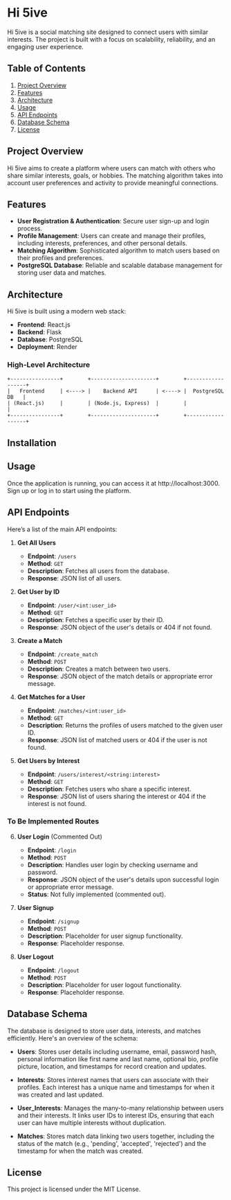 # Hi 5ive

Hi 5ive is a social matching site designed to connect users with similar interests. The project is built with a focus on scalability, reliability, and an engaging user experience.

## Table of Contents

1. [Project Overview](#project-overview)
2. [Features](#features)
3. [Architecture](#architecture)
4. [Usage](#usage)
5. [API Endpoints](#api-endpoints)
6. [Database Schema](#database-schema)
7. [License](#license)

## Project Overview

Hi 5ive aims to create a platform where users can match with others who share similar interests, goals, or hobbies. The matching algorithm takes into account user preferences and activity to provide meaningful connections.

## Features

- **User Registration & Authentication**: Secure user sign-up and login process.
- **Profile Management**: Users can create and manage their profiles, including interests, preferences, and other personal details.
- **Matching Algorithm**: Sophisticated algorithm to match users based on their profiles and preferences.
- **PostgreSQL Database**: Reliable and scalable database management for storing user data and matches.

## Architecture

Hi 5ive is built using a modern web stack:

- **Frontend**: React.js
- **Backend**: Flask
- **Database**: PostgreSQL
- **Deployment**: Render

### High-Level Architecture

```plaintext
+----------------+        +---------------------+        +------------------+
|   Frontend     | <----> |    Backend API      | <----> |  PostgreSQL DB   |
| (React.js)     |        | (Node.js, Express)  |        |                  |
+----------------+        +---------------------+        +------------------+
```

## Installation



## Usage
Once the application is running, you can access it at http://localhost:3000. Sign up or log in to start using the platform.


## API Endpoints

Here’s a list of the main API endpoints:

1. **Get All Users**
   - **Endpoint**: `/users`
   - **Method**: `GET`
   - **Description**: Fetches all users from the database.
   - **Response**: JSON list of all users.

2. **Get User by ID**
   - **Endpoint**: `/user/<int:user_id>`
   - **Method**: `GET`
   - **Description**: Fetches a specific user by their ID.
   - **Response**: JSON object of the user's details or 404 if not found.

3. **Create a Match**
   - **Endpoint**: `/create_match`
   - **Method**: `POST`
   - **Description**: Creates a match between two users.
   - **Response**: JSON object of the match details or appropriate error message.

4. **Get Matches for a User**
   - **Endpoint**: `/matches/<int:user_id>`
   - **Method**: `GET`
   - **Description**: Returns the profiles of users matched to the given user ID.
   - **Response**: JSON list of matched users or 404 if the user is not found.

5. **Get Users by Interest**
   - **Endpoint**: `/users/interest/<string:interest>`
   - **Method**: `GET`
   - **Description**: Fetches users who share a specific interest.
   - **Response**: JSON list of users sharing the interest or 404 if the interest is not found.

### To Be Implemented Routes

6. **User Login** (Commented Out)
   - **Endpoint**: `/login`
   - **Method**: `POST`
   - **Description**: Handles user login by checking username and password.
   - **Response**: JSON object of the user's details upon successful login or appropriate error message.
   - **Status**: Not fully implemented (commented out).

7. **User Signup**
   - **Endpoint**: `/signup`
   - **Method**: `POST`
   - **Description**: Placeholder for user signup functionality.
   - **Response**: Placeholder response.

8. **User Logout**
   - **Endpoint**: `/logout`
   - **Method**: `POST`
   - **Description**: Placeholder for user logout functionality.
   - **Response**: Placeholder response.


## Database Schema

The database is designed to store user data, interests, and matches efficiently. Here's an overview of the schema:

- **Users**: Stores user details including username, email, password hash, personal information like first name and last name, optional bio, profile picture, location, and timestamps for record creation and updates.

- **Interests**: Stores interest names that users can associate with their profiles. Each interest has a unique name and timestamps for when it was created and last updated.

- **User_Interests**: Manages the many-to-many relationship between users and their interests. It links user IDs to interest IDs, ensuring that each user can have multiple interests without duplication.

- **Matches**: Stores match data linking two users together, including the status of the match (e.g., 'pending', 'accepted', 'rejected') and the timestamp for when the match was created.


## License

This project is licensed under the MIT License.


